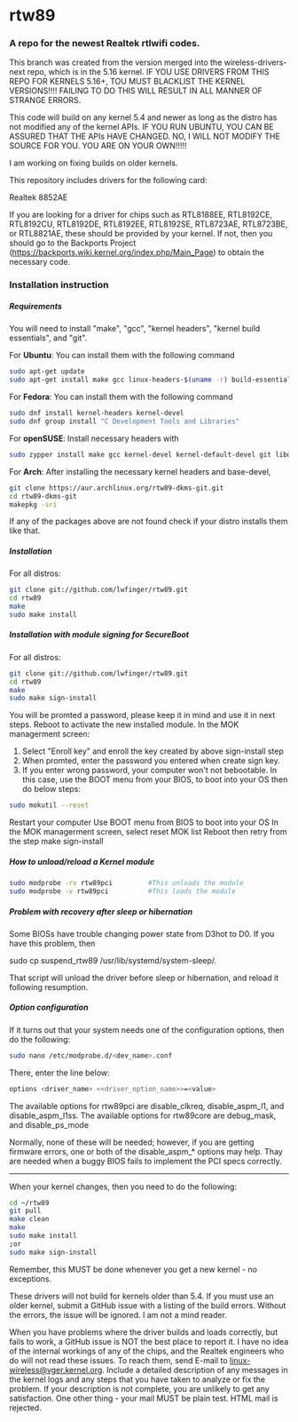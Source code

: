 rtw89
===========
### A repo for the newest Realtek rtlwifi codes.

This branch was created from the version merged into the wireless-drivers-next
repo, which is in the 5.16 kernel. IF YOU USE DRIVERS FROM THIS REPO FOR KERNELS
5.16+, TOU MUST BLACKLIST THE KERNEL VERSIONS!!!! FAILING TO DO THIS WILL RESULT
IN ALL MANNER OF STRANGE ERRORS.

This code will build on any kernel 5.4 and newer as long as the distro has not modified
any of the kernel APIs. IF YOU RUN UBUNTU, YOU CAN BE ASSURED THAT THE APIs HAVE CHANGED.
NO, I WILL NOT MODIFY THE SOURCE FOR YOU. YOU ARE ON YOUR OWN!!!!!

I am working on fixing builds on older kernels.

This repository includes drivers for the following card:

Realtek 8852AE

If you are looking for a driver for chips such as
RTL8188EE, RTL8192CE, RTL8192CU, RTL8192DE, RTL8192EE, RTL8192SE, RTL8723AE, RTL8723BE, or RTL8821AE,
these should be provided by your kernel. If not, then you should go to the Backports Project
(https://backports.wiki.kernel.org/index.php/Main_Page) to obtain the necessary code.

### Installation instruction
##### Requirements
You will need to install "make", "gcc", "kernel headers", "kernel build essentials", and "git".

For **Ubuntu**: You can install them with the following command
```bash
sudo apt-get update
sudo apt-get install make gcc linux-headers-$(uname -r) build-essential git
```
For **Fedora**: You can install them with the following command
```bash
sudo dnf install kernel-headers kernel-devel
sudo dnf group install "C Development Tools and Libraries"
```
For **openSUSE**: Install necessary headers with
```bash
sudo zypper install make gcc kernel-devel kernel-default-devel git libopenssl-devel
```
For **Arch**: After installing the necessary kernel headers and base-devel,
```bash
git clone https://aur.archlinux.org/rtw89-dkms-git.git
cd rtw89-dkms-git
makepkg -sri
```
If any of the packages above are not found check if your distro installs them like that.

##### Installation
For all distros:
```bash
git clone git://github.com/lwfinger/rtw89.git
cd rtw89
make
sudo make install
```

##### Installation with module signing for SecureBoot
For all distros:
```bash
git clone git://github.com/lwfinger/rtw89.git
cd rtw89
make
sudo make sign-install
```
You will be promted a password, please keep it in mind and use it in next steps.
Reboot to activate the new installed module.
In the MOK managerment screen:
1. Select "Enroll key" and enroll the key created by above sign-install step
2. When promted, enter the password you entered when create sign key. 
3. If you enter wrong password, your computer won't not bebootable. In this case,
   use the BOOT menu from your BIOS, to boot into your OS then do below steps:
```bash
sudo mokutil --reset
```
Restart your computer
Use BOOT menu from BIOS to boot into your OS
In the MOK managerment screen, select reset MOK list
Reboot then retry from the step make sign-install

##### How to unload/reload a Kernel module
 ```bash
sudo modprobe -rv rtw89pci         #This unloads the module
sudo modprobe -v rtw89pci          #This loads the module
```

##### Problem with recovery after sleep or hibernation
Some BIOSs have trouble changing power state from D3hot to D0. If you have this problem, then

sudo cp suspend_rtw89 /usr/lib/systemd/system-sleep/.

That script will unload the driver before sleep or hibernation, and reload it following resumption.

##### Option configuration
If it turns out that your system needs one of the configuration options, then do the following:
```bash
sudo nano /etc/modprobe.d/<dev_name>.conf
```
There, enter the line below:
```bash
options <driver_name> <<driver_option_name>>=<value>
```
The available options for rtw89pci are disable_clkreq, disable_aspm_l1, and disable_aspm_l1ss.
The available options for rtw89core are debug_mask, and disable_ps_mode

Normally, none of these will be needed; however, if you are getting firmware errors, one or both
of the disable_aspm_* options may help. Thay are needed when a buggy BIOS fails to implement the
PCI specs correctly.

***********************************************************************************************

When your kernel changes, then you need to do the following:
```bash
cd ~/rtw89
git pull
make clean
make
sudo make install
;or
sudo make sign-install
```

Remember, this MUST be done whenever you get a new kernel - no exceptions.

These drivers will not build for kernels older than 5.4. If you must use an older kernel,
submit a GitHub issue with a listing of the build errors. Without the errors, the issue
will be ignored. I am not a mind reader.

When you have problems where the driver builds and loads correctly, but fails to work, a GitHub
issue is NOT the best place to report it. I have no idea of the internal workings of any of the
chips, and the Realtek engineers who do will not read these issues. To reach them, send E-mail to
linux-wireless@vger.kernel.org. Include a detailed description of any messages in the kernel
logs and any steps that you have taken to analyze or fix the problem. If your description is
not complete, you are unlikely to get any satisfaction. One other thing - your mail MUST be plain test.
HTML mail is rejected.

